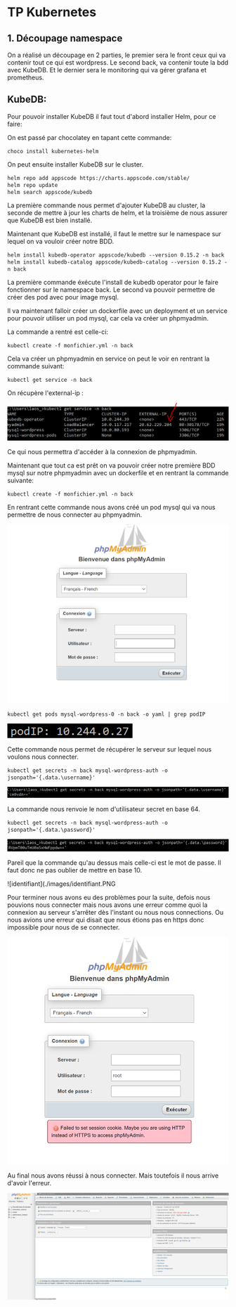 # TP Kubernetes

## 1. Découpage namespace

On a réalisé un découpage en 2 parties, le premier sera le front ceux qui va contenir tout ce qui est wordpress. Le second back, va contenir toute la bdd avec KubeDB. Et le dernier sera le monitoring qui va gérer grafana et prometheus.



## KubeDB:
Pour pouvoir installer KubeDB il faut tout d'abord installer Helm, pour ce faire:

On est passé par chocolatey en tapant cette commande:

    choco install kubernetes-helm

On peut ensuite installer KubeDB sur le cluster.

    helm repo add appscode https://charts.appscode.com/stable/
    helm repo update
    helm search appscode/kubedb

La première commande nous permet d'ajouter KubeDB au cluster, la seconde de mettre à jour les charts de helm, et la troisième de nous assurer que KubeDB est bien installé.

Maintenant que KubeDB est installé, il faut le mettre sur le namespace sur lequel on va vouloir créer notre BDD.

    helm install kubedb-operator appscode/kubedb --version 0.15.2 -n back
    helm install kubedb-catalog appscode/kubedb-catalog --version 0.15.2 -n back

La première commande éxécute l'install de kubedb operator pour le faire fonctionner sur le namespace back. Le second va pouvoir permettre de créer des pod avec pour image mysql.

Il va maintenant falloir créer un dockerfile avec un deployment et un service pour pouvoir utiliser un pod mysql, car cela va créer un phpmyadmin.

La commande a rentré est celle-ci:

    kubectl create -f monfichier.yml -n back 

Cela va créer un phpmyadmin en service on peut le voir en rentrant la commande suivant:

    kubectl get service -n back

On récupère l'external-ip :

![external-ip](./images/external.PNG)

Ce qui nous permettra d'accéder à la connexion de phpmyadmin.

Maintenant que tout ca est prêt on va pouvoir créer notre première BDD mysql sur notre phpmyadmin avec un dockerfile et en rentrant la commande suivante:

    kubectl create -f monfichier.yml -n back

En rentrant cette commande nous avons créé un pod mysql qui va nous permettre de nous connecter au phpmyadmin.

![connexion-php-my-admin](./images/phpmyadmin.PNG)

    kubectl get pods mysql-wordpress-0 -n back -o yaml | grep podIP

![connexion-php-my-admin](./images/podip.PNG)

Cette commande nous permet de récupérer le serveur sur lequel nous voulons nous connecter.

    kubectl get secrets -n back mysql-wordpress-auth -o jsonpath='{.data.\username}'

![connexion-php-my-admin](./images/user.png)

La commande nous renvoie le nom d'utilisateur secret en base 64.

    kubectl get secrets -n back mysql-wordpress-auth -o jsonpath='{.data.\password}'

![connexion-php-my-admin](./images/mdp.png)

Pareil que la commande qu'au dessus mais celle-ci est le mot de passe.
Il faut donc ne pas oublier de mettre en base 10.

![identifiant](./images/identifiant.PNG

Pour terminer nous avons eu des problèmes pour la suite, defois nous pouvions nous connecter mais nous avons une erreur comme quoi la connexion au serveur s'arrêter dès l'instant ou nous nous connections.
Ou nous avions une erreur qui disait que nous étions pas en https donc impossible pour nous de se connecter.

![erreur](./images/erreur.png)

Au final nous avons réussi à nous connecter. Mais toutefois il nous arrive d'avoir l'erreur.

![connecter](./images/connecter.png)

